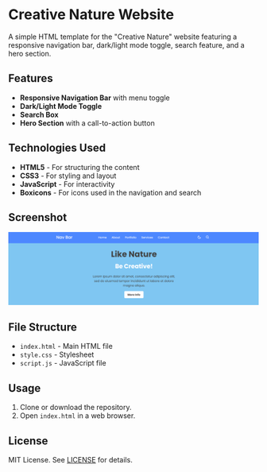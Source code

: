 # Creative Nature Website

A simple HTML template for the "Creative Nature" website featuring a responsive navigation bar, dark/light mode toggle, search feature, and a hero section.

## Features

- **Responsive Navigation Bar** with menu toggle
- **Dark/Light Mode Toggle**
- **Search Box**
- **Hero Section** with a call-to-action button

## Technologies Used

- **HTML5** - For structuring the content
- **CSS3** - For styling and layout
- **JavaScript** - For interactivity
- **Boxicons** - For icons used in the navigation and search

## Screenshot

![Screenshot](./img/screenshot/Screenshot%20(316).png)

## File Structure

- `index.html` - Main HTML file
- `style.css` - Stylesheet
- `script.js` - JavaScript file

## Usage

1. Clone or download the repository.
2. Open `index.html` in a web browser.

## License

MIT License. See [LICENSE](LICENSE) for details.

